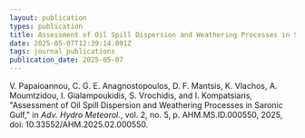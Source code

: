 ```yaml
---
layout: publication
types: publication
title: Assessment of Oil Spill Dispersion and Weathering Processes in Saronic Gulf
date: 2025-05-07T12:39:14.091Z
tags: journal_publications
publication_date: 2025-05-07
---
```

<!--StartFragment-->

V. Papaioannou, C. G. E. Anagnostopoulos, D. F. Mantsis, K. Vlachos, A. Moumtzidou, I. Gialampoukidis, S. Vrochidis, and I. Kompatsiaris, "Assessment of Oil Spill Dispersion and Weathering Processes in Saronic Gulf," in *Adv. Hydro Meteorol.*, vol. 2, no. 5, p. AHM.MS.ID.000550, 2025, doi: 10.33552/AHM.2025.02.000550.

<!--EndFragment-->